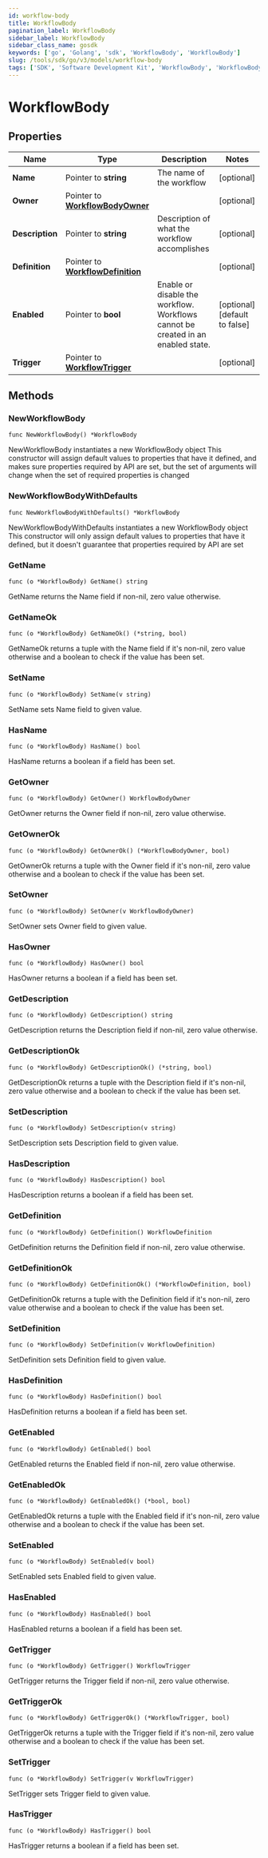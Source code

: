 ```yaml
---
id: workflow-body
title: WorkflowBody
pagination_label: WorkflowBody
sidebar_label: WorkflowBody
sidebar_class_name: gosdk
keywords: ['go', 'Golang', 'sdk', 'WorkflowBody', 'WorkflowBody'] 
slug: /tools/sdk/go/v3/models/workflow-body
tags: ['SDK', 'Software Development Kit', 'WorkflowBody', 'WorkflowBody']
---
```


# WorkflowBody

## Properties

Name | Type | Description | Notes
------------ | ------------- | ------------- | -------------
**Name** | Pointer to **string** | The name of the workflow | [optional] 
**Owner** | Pointer to [**WorkflowBodyOwner**](workflow-body-owner) |  | [optional] 
**Description** | Pointer to **string** | Description of what the workflow accomplishes | [optional] 
**Definition** | Pointer to [**WorkflowDefinition**](workflow-definition) |  | [optional] 
**Enabled** | Pointer to **bool** | Enable or disable the workflow.  Workflows cannot be created in an enabled state. | [optional] [default to false]
**Trigger** | Pointer to [**WorkflowTrigger**](workflow-trigger) |  | [optional] 

## Methods

### NewWorkflowBody

`func NewWorkflowBody() *WorkflowBody`

NewWorkflowBody instantiates a new WorkflowBody object
This constructor will assign default values to properties that have it defined,
and makes sure properties required by API are set, but the set of arguments
will change when the set of required properties is changed

### NewWorkflowBodyWithDefaults

`func NewWorkflowBodyWithDefaults() *WorkflowBody`

NewWorkflowBodyWithDefaults instantiates a new WorkflowBody object
This constructor will only assign default values to properties that have it defined,
but it doesn't guarantee that properties required by API are set

### GetName

`func (o *WorkflowBody) GetName() string`

GetName returns the Name field if non-nil, zero value otherwise.

### GetNameOk

`func (o *WorkflowBody) GetNameOk() (*string, bool)`

GetNameOk returns a tuple with the Name field if it's non-nil, zero value otherwise
and a boolean to check if the value has been set.

### SetName

`func (o *WorkflowBody) SetName(v string)`

SetName sets Name field to given value.

### HasName

`func (o *WorkflowBody) HasName() bool`

HasName returns a boolean if a field has been set.

### GetOwner

`func (o *WorkflowBody) GetOwner() WorkflowBodyOwner`

GetOwner returns the Owner field if non-nil, zero value otherwise.

### GetOwnerOk

`func (o *WorkflowBody) GetOwnerOk() (*WorkflowBodyOwner, bool)`

GetOwnerOk returns a tuple with the Owner field if it's non-nil, zero value otherwise
and a boolean to check if the value has been set.

### SetOwner

`func (o *WorkflowBody) SetOwner(v WorkflowBodyOwner)`

SetOwner sets Owner field to given value.

### HasOwner

`func (o *WorkflowBody) HasOwner() bool`

HasOwner returns a boolean if a field has been set.

### GetDescription

`func (o *WorkflowBody) GetDescription() string`

GetDescription returns the Description field if non-nil, zero value otherwise.

### GetDescriptionOk

`func (o *WorkflowBody) GetDescriptionOk() (*string, bool)`

GetDescriptionOk returns a tuple with the Description field if it's non-nil, zero value otherwise
and a boolean to check if the value has been set.

### SetDescription

`func (o *WorkflowBody) SetDescription(v string)`

SetDescription sets Description field to given value.

### HasDescription

`func (o *WorkflowBody) HasDescription() bool`

HasDescription returns a boolean if a field has been set.

### GetDefinition

`func (o *WorkflowBody) GetDefinition() WorkflowDefinition`

GetDefinition returns the Definition field if non-nil, zero value otherwise.

### GetDefinitionOk

`func (o *WorkflowBody) GetDefinitionOk() (*WorkflowDefinition, bool)`

GetDefinitionOk returns a tuple with the Definition field if it's non-nil, zero value otherwise
and a boolean to check if the value has been set.

### SetDefinition

`func (o *WorkflowBody) SetDefinition(v WorkflowDefinition)`

SetDefinition sets Definition field to given value.

### HasDefinition

`func (o *WorkflowBody) HasDefinition() bool`

HasDefinition returns a boolean if a field has been set.

### GetEnabled

`func (o *WorkflowBody) GetEnabled() bool`

GetEnabled returns the Enabled field if non-nil, zero value otherwise.

### GetEnabledOk

`func (o *WorkflowBody) GetEnabledOk() (*bool, bool)`

GetEnabledOk returns a tuple with the Enabled field if it's non-nil, zero value otherwise
and a boolean to check if the value has been set.

### SetEnabled

`func (o *WorkflowBody) SetEnabled(v bool)`

SetEnabled sets Enabled field to given value.

### HasEnabled

`func (o *WorkflowBody) HasEnabled() bool`

HasEnabled returns a boolean if a field has been set.

### GetTrigger

`func (o *WorkflowBody) GetTrigger() WorkflowTrigger`

GetTrigger returns the Trigger field if non-nil, zero value otherwise.

### GetTriggerOk

`func (o *WorkflowBody) GetTriggerOk() (*WorkflowTrigger, bool)`

GetTriggerOk returns a tuple with the Trigger field if it's non-nil, zero value otherwise
and a boolean to check if the value has been set.

### SetTrigger

`func (o *WorkflowBody) SetTrigger(v WorkflowTrigger)`

SetTrigger sets Trigger field to given value.

### HasTrigger

`func (o *WorkflowBody) HasTrigger() bool`

HasTrigger returns a boolean if a field has been set.



